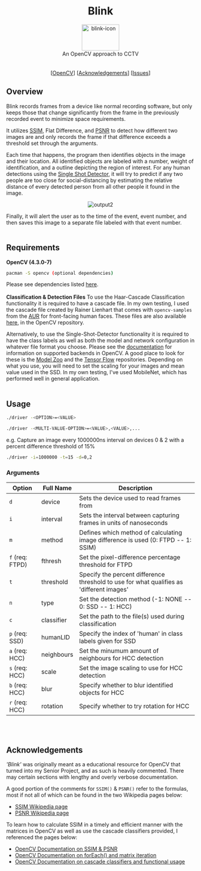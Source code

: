   
<h1 align="center">Blink</h1> 
  <p align="center">
  <img src="https://i.imgur.com/zB2YVNx.png"  alt="blink-icon"  width="100"  height="70"><br>
    An OpenCV approach to CCTV
    <br/><br/><br/>
    [<a href="https://docs.opencv.org/4.0.1/index.html">OpenCV</a>]
    [<a href="https://github.com/Haskili/Blink#acknowledgements">Acknowledgements</a>]
    [<a href="https://github.com/Haskili/Blink/issues">Issues</a>]
  </p>
</p>

## Overview

Blink records frames from a device like normal recording software, but only keeps those that change significantly from the frame in the previously recorded event to minimize space requirements.

It utilizes [SSIM](https://en.wikipedia.org/wiki/Structural_similarity), Flat Difference, and [PSNR](https://en.wikipedia.org/wiki/Peak_signal-to-noise_ratio) to detect how different two images are and only records the frame if that difference exceeds a threshold set through the arguments. 

Each time that happens, the program then identifies objects in the image and their location. All identified objects are labeled with a number, weight of identification, and a outline depicting the region of interest. For any human detections using the [Single Shot Detector](https://link.springer.com/chapter/10.1007/978-3-319-46448-0_2), it will try to predict if any two people are too close for social-distancing by estimating the relative distance of every detected person from all other people it found in the image.

<p align="center">
	<img src="https://imgur.com/EBVqhyc.gif" alt="output2" border="0">
</p>

Finally, it will alert the user as to the time of the event, event number, and then saves this image to a separate file labeled with that event number.
<br></br>

## Requirements

**OpenCV (4.3.0-7)**
```sh
pacman -S opencv (optional dependencies)
```
Please see dependencies listed [here](https://www.archlinux.org/packages/extra/x86_64/opencv/).
<br></br>
**Classification & Detection Files**
To use the Haar-Cascade Classification functionality it is required to have a cascade file. In my own testing, I used the cascade file created by Rainer Lienhart that comes with `opencv-samples` from the [AUR](https://www.archlinux.org/packages/extra/x86_64/opencv-samples/) for front-facing human faces. These files are also available [here](https://github.com/opencv/opencv/blob/master/data/haarcascades/), in the OpenCV repository.

Alternatively, to use the Single-Shot-Detector functionality it is required to have the class labels as well as both the model and network configuration in whatever file format you choose. Please see the [documentation](https://docs.opencv.org/master/d6/d0f/group__dnn.html#ga3b34fe7a29494a6a4295c169a7d32422) for information on supported backends in OpenCV. A good place to look for these is the [Model Zoo](https://github.com/tensorflow/models/blob/master/research/object_detection/g3doc/tf2_detection_zoo.md) and the [Tensor Flow](https://github.com/tensorflow/models/blob/master/research/object_detection/g3doc/tf2_detection_zoo.md) repositories. Depending on what you use, you will need to set the scaling for your images and mean value used in the SSD. In my own testing, I've used MobileNet, which has performed well in general application.
<br></br>

## Usage

```sh
./driver -<OPTION>=<VALUE>
```
```sh
./driver -<MULTI-VALUE-OPTION>=<VALUE>,<VALUE>,...
```
e.g. Capture an image every 1000000ns interval on devices 0 & 2 with a percent difference threshold of 15%
```sh
./driver -i=1000000 -t=15 -d=0,2
```

### Arguments
|Option                 |Full Name |Description                                                                                              |
|-----------------------|----------|---------------------------------------------------------------------------------------------------------|
|`d`			        |device    | Sets the device used to read frames from		      		                                             |
|`i`			        |interval  | Sets the interval between capturing frames in units of nanoseconds	                                     |
|`m`			        |method    | Defines which method of calculating image difference is used (0: FTPD -- 1: SSIM)		      		     |
|`f` (req: FTPD)        |fthresh   | Set the pixel-difference percentage threshold for FTPD		      		                                 |
|`t`					|threshold | Specify the percent difference threshold to use for what qualifies as 'different images'              |
|`n`					|type      | Set the detection method (-1: NONE -- 0: SSD -- 1: HCC)                                                 |
|`c`					|classifier| Set the path to the file(s) used during classification                                                 |
|`p` (req: SSD)	        |humanLID  | Specify the index of 'human' in class labels given for SSD			  		                             |
|`a` (req: HCC)	        |neighbours| Set the minumum amount of neighbours for HCC detection			      		                             |
|`s` (req: HCC)	        |scale     | Set the image scaling to use for HCC detection		      		                                         |
|`b` (req: HCC)	        |blur  	   | Specify whether to blur identified objects for HCC		      		                                     |
|`r` (req: HCC)	        |rotation  | Specify whether to try rotation for HCC			      		                                         |

<br></br>

## Acknowledgements
*'Blink'* was originally meant as a educational resource for OpenCV that turned into my Senior Project, and as such is heavily commented. There may  certain sections with lengthy and overly verbose documentation.

A good portion of the comments for `SSIM()` & `PSNR()` refer to the formulas, most if not all of which can be found in the two Wikipedia pages below:
* [SSIM Wikipedia page](https://en.wikipedia.org/wiki/Structural_similarity)
* [PSNR Wikipedia page](https://en.wikipedia.org/wiki/Peak_signal-to-noise_ratio)

To learn how to calculate SSIM in a timely and efficient manner with the matrices in OpenCV as well as use the cascade classifiers provided, I referenced the pages below: 
* [OpenCV Documentation on SSIM & PSNR](https://docs.opencv.org/2.4/doc/tutorials/highgui/video-input-psnr-ssim/video-input-psnr-ssim.html)
* [OpenCV Documentation on forEach() and matrix iteration](https://docs.opencv.org/4.0.1/d3/d63/classcv_1_1Mat.html#a952ef1a85d70a510240cb645a90efc0d)
* [OpenCV Documentation on cascade classifiers and functional usage](https://docs.opencv.org/4.0.1/db/d28/tutorial_cascade_classifier.html)
